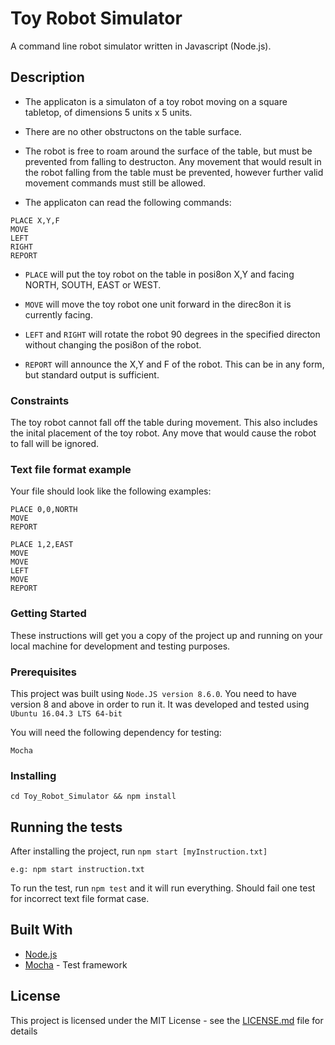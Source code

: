# Toy Robot Simulator

A command line robot simulator written in Javascript (Node.js).

## Description

* The applicaton is a simulaton of a toy robot moving on a square tabletop, of dimensions 5 units x 5 units.
* There are no other obstructons on the table surface.
* The robot is free to roam around the surface of the table, but must be prevented from falling to destructon. Any movement that would result in the robot falling from the table must be prevented, however further valid movement commands must still be allowed.

* The applicaton can read the following commands:

```
PLACE X,Y,F
MOVE
LEFT
RIGHT
REPORT
```
* `PLACE` will put the toy robot on the table in posi8on X,Y and facing NORTH, SOUTH, EAST or WEST.

* `MOVE` will move the toy robot one unit forward in the direc8on it is currently facing.

* `LEFT` and `RIGHT` will rotate the robot 90 degrees in the specified directon without changing the posi8on of the robot.

* `REPORT` will announce the X,Y and F of the robot. This can be in any form, but standard output is sufficient.

### Constraints

The toy robot cannot fall off the table during movement. This also includes the inital placement of the toy robot. Any move that would cause the robot to fall will be ignored.

### Text file format example

Your file should look like the following examples:

```
PLACE 0,0,NORTH
MOVE
REPORT
```

```
PLACE 1,2,EAST
MOVE
MOVE
LEFT
MOVE
REPORT
```

### Getting Started

These instructions will get you a copy of the project up and running on your local machine for development and testing purposes.

### Prerequisites

This project was built using `Node.JS version 8.6.0`. You need to have version 8 and above in order to run it. It was developed and tested using `Ubuntu 16.04.3 LTS 64-bit` 

You will need the following dependency for testing:

```
Mocha
```

### Installing

`cd Toy_Robot_Simulator && npm install`

## Running the tests

After installing the project, run `npm start [myInstruction.txt]`

`e.g: npm start instruction.txt`

To run the test, run `npm test` and it will run everything. Should fail one test for incorrect text file format case.

## Built With

* [Node.js](https://nodejs.org/docs/v8.6.0/api/)
* [Mocha](https://mochajs.org/) - Test framework


## License

This project is licensed under the MIT License - see the [LICENSE.md](LICENSE.md) file for details
